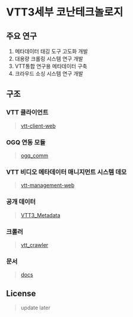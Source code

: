 # VTT3세부 코난테크놀로지
## 주요 연구
  1. 메타데이터 태깅 도구 고도화 개발
  2. 대용량 크롤링 시스템 연구 개발
  3. VTT통합 연구용 메타데이터 구축
  4. 크라우드 소싱 시스템 연구 개발


## 구조

### VTT 클라이언트
> [vtt-client-web](https://github.com/vtt3-research/konantech/tree/master/vtt-client-web)

### OGQ 연동 모듈
> [ogq_comm](https://github.com/vtt3-research/konantech/tree/master/ogq_comm)

### VTT 비디오 메타데이터 매니지먼트 시스템 데모
> [vtt-management-web](https://github.com/vtt3-research/konantech/tree/master/vtt-management-web)

### 공개 데이터
> [VTT3_Metadata](https://github.com/vtt3-research/konantech/tree/master/VTT3_Metadata)

### 크롤러
> [vtt_crawler](https://github.com/vtt3-research/konantech/tree/master/vtt-crawler)

### 문서
> [docs](https://github.com/vtt3-research/konantech/tree/master/docs)

## License
> update later

##
